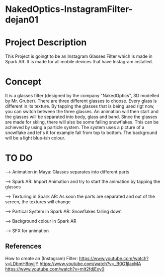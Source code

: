 # NakedOptics-InstagramFilter-dejan01

# Project Description

This Project is goingt to be an Instagram Glasses Filter which is made in Spark AR. It is made for all mobile devices that have Instagram installed.

# Concept

It is a glasses filter (designed by the company "NakedOptics", 3D modelled by Mr. Gruber). There are three different glasses to choose. 
Every glass is different in its texture. By tapping the glasses that is being used rigt now, you can switch between the three glasses. An animation will then start and the glasses will be separated into body, glass and band. Since the glasses are made for skiing, there will also be some falling snowflakes. This can be achieved by using a particle system. The system uses a picture of a snowflake and let's it for example fall from top to bottom. The background will be a light blue-ish colour.

# TO DO

--> Animation in Maya: Glasses separates into different parts 

--> Spark AR: Import Animation and try to start the animation by tapping the glasses

--> Texturing in Spark AR: As soon the parts are separated and out of the screen, the textures will change

--> Partical System in Spark AR: Snowflakes falling down

--> Background colour in Spark AR

--> SFX for animation 


## References

How to create an (Instagram) Filter:
https://www.youtube.com/watch?v=LDbmH8pyjjY
https://www.youtube.com/watch?v=_B0G1jIaxMA
https://www.youtube.com/watch?v=mIt2fdjExy0
